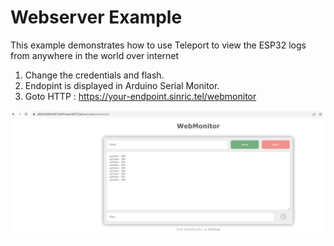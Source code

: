 # Webserver Example

This example demonstrates how to use Teleport to view the ESP32 logs from anywhere in the world over internet

1. Change the credentials and flash. 
2. Endopint is displayed in Arduino Serial Monitor.
3. Goto HTTP : https://your-endpoint.sinric.tel/webmonitor
 
 ![Sinric Teleport to view the ESP32 logs from anywhere](https://github.com/sinricpro/teleport-arduino-esp32-library/blob/main/examples/remote-logging/img/teleport-endpoint.png?raw=true)
